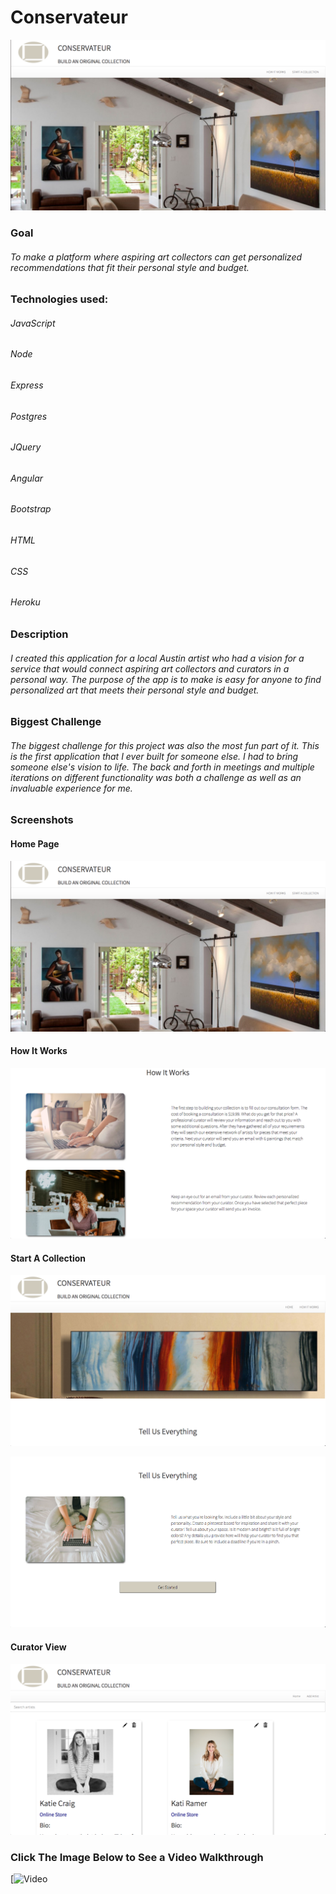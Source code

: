 # Conservateur

<div align="center">
<img src="https://github.com/JonDRamer/Conservateur/blob/master/public/assets/Home%20Page.png"/>
</div>

### Goal
###### To make a platform where aspiring art collectors can get personalized recommendations that fit their personal style and budget.  

### Technologies used:

###### JavaScript
###### Node
###### Express
###### Postgres
###### JQuery
###### Angular
###### Bootstrap
###### HTML
###### CSS
###### Heroku

### Description

###### I created this application for a local Austin artist who had a vision for a service that would connect aspiring art collectors and curators in a personal way.  The purpose of the app is to make is easy for anyone to find personalized art that meets their personal style and budget.

### Biggest Challenge

###### The biggest challenge for this project was also the most fun part of it. This is the first application that I ever built for someone else. I had to bring someone else's vision to life. The back and forth in meetings and multiple iterations on different functionality was both a challenge as well as an invaluable experience for me.  

### Screenshots

#### Home Page
![App Screenshot](https://github.com/JonDRamer/Conservateur/blob/master/public/assets/Home%20Page.png)

#### How It Works
![App Screenshot](https://github.com/JonDRamer/Conservateur/blob/master/public/assets/How%20it%20works.png)

#### Start A Collection
![App Screenshot](https://github.com/JonDRamer/Conservateur/blob/master/public/assets/Start%20a%20collection%20header.png)

![App Screenshot](https://github.com/JonDRamer/Conservateur/blob/master/public/assets/StartACollection.png)

#### Curator View
![App Screenshot](https://github.com/JonDRamer/Conservateur/blob/master/public/assets/Curator%20view.png)


### Click The Image Below to See a Video Walkthrough
[![Video]()
